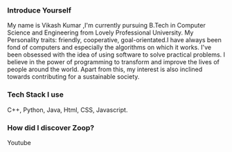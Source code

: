 ### Introduce Yourself
My name is Vikash Kumar  ,I'm currently pursuing B.Tech in Computer Science and Engineering from Lovely Professional University. My Personality traits: friendly, cooperative, goal-orientated.I have always been fond of computers and especially the algorithms on which it works. I've been obsessed with the idea of using software to solve practical problems. I believe in the power of programming to transform and improve the lives of people around the world.
Apart from this, my interest is also inclined towards contributing for a sustainable society.

### Tech Stack I use
C++, Python, Java, Html, CSS, Javascript.

### How did I discover Zoop?
Youtube
